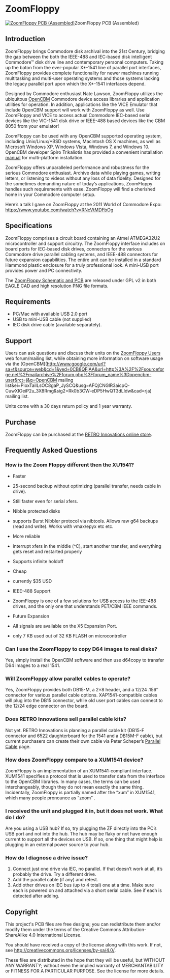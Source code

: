 # ZoomFloppy

[![ZoomFloppy PCB (Assembled)](http://www.go4retro.com/wp-content/uploads/2010/12/IMG_2118-Large-223x300.jpg)](http://www.go4retro.com/wp-content/uploads/2010/12/IMG_2118-Large.jpg)ZoomFloppy PCB (Assembled)

## Introduction

ZoomFloppy brings Commodore disk archival into the 21st  Century, bridging the gap between the both the IEEE-488 and IEC-based  disk intelligent Commodore™ disk drive line and contemporary personal  computers. Taking up the baton from the ever-popular X\*-1541 line of  parallel port interfaces, ZoomFloppy provides complete functionality for newer machines running multitasking and multi-user operating systems  and those systems lacking the legacy parallel port upon which the  X\*-1541 interfaces depend.

Designed by Commodore enthusiast Nate Lawson, ZoomFloppy utilizes the ubiquitous [OpenCBM](http://sourceforge.net/projects/opencbm/) Commodore device access libraries and application utilities for  operation. In addition, applications like the VICE Emulator that include OpenCBM support will work with ZoomFloppy as well. Use ZoomFloppy and  VICE to access actual Commodore IEC-based serial devices like the  VIC-1541 disk drive or IEEE-488 based devices like the CBM 8050 from  your emulator!

ZoomFloppy can be used with any OpenCBM supported operating system,  including Unix/Linux/*BSD systems, Macintosh OS X machines, as well as  Microsoft Windows XP, Windows Vista, Windows 7, and Windows 10. OpenCBM developer  Spiro Trikaliotis has provided a convenient installation [manual](http://opencbm.trikaliotis.net/opencbm-8.html) for multi-platform installation. 

ZoomFloppy offers unparalleled performance and robustness for the  serious Commodore enthusiast. Archive data while playing games, writing letters, or listening to videos without any loss of data fidelity.  Designed for the sometimes demanding nature of today’s applications,  ZoomFloppy handles such requirements with ease. ZoomFloppy will find a  cherished home in your Commodore computer setup.

Here’s a talk I gave on ZoomFloppy at the 2011 World of Commodore Expo: https://www.youtube.com/watch?v=RNcVtMDFbOg



## Specifications

ZoomFloppy comprises a circuit board containing an Atmel ATMEGA32U2  microcontroller and support circuitry. The ZoomFloppy interface  includes on board ports for IEC-based disk drives, connectors for the  various Commodore drive parallel cabling systems, and IEEE-488  connectors for future expansion capabilities. The entire unit can be  installed in a standard Hammond plastic enclosure for a truly  professional look. A mini-USB port provides power and PC connectivity.

The [ZoomFloppy Schematic and PCB](http://www.go4retro.com/downloads/ZoomFloppy/ZoomFloppy_PCB_v1.0.zip) are released under GPL v2 in both EAGLE CAD and high resolution PNG file formats.

## Requirements

- PC/Mac with available USB 2.0 port
- USB to mini-USB cable (not supplied)
- IEC disk drive cable (available separately).

## Support

Users can ask questions and discuss their units on the [ZoomFloppy Users](http://groups.google.com/group/zoomfloppy-users) web forum/mailing list, while obtaining more information on software usage via the [OpenCBM](http://www.google.com/url?sa=t&source=web&cd=1&ved=0CB8QFjAA&url=http%3A%2F%2Fsourceforge.net%2Fmailarchive%2Fforum.php%3Fforum_name%3Dopencbm-user&rct=j&q=OpenCBM mailing list&ei=PioxTaiILsOC8gaP_JySCQ&usg=AFQjCNGlR3aicpQ-CuwXIOeiP2u_3X8Rmg&sig2=Rk0b3CW-eDP5HwQT3dLldw&cad=rja) mailing list.

Units come with a 30 days return policy and 1 year warranty.

## Purchase

ZoomFloppy can be purchased at the [RETRO Innovations online store](http://store.go4retro.com/products/ZoomFloppy.html).

## Frequently Asked Questions

### How is the Zoom Floppy different then the XU1541?

- Faster

- 25-second backup without optimizing (parallel transfer, needs cable in drive).
- Still faster even for serial xfers.
- Nibble protected disks

- supports Burst Nibbler protocol via nibtools. Allows raw g64 backups (read and write). Works with vmax/epyx etc etc.
- More reliable

-  interrupt xfers in the middle (^C), start another transfer, and everything gets reset and restarted properly
-  Supports infinite holdoff 
-  Cheap

- currently $35 USD
- IEEE-488 Support

-  ZoomFloppy is one of a few solutions for USB access to the IEE-488 drives, and the only one that understands PET/CBM IEEE commands.
- Future Expansion

- All signals are available on the X5 Expansion Port.
-  only 7 KB used out of 32 KB FLASH on microcontroller

### Can I use the ZoomFloppy to copy D64 images to real disks?

Yes, simply install the OpenCBM software and then use d64copy to transfer D64 images to a real 1541.

### Will ZoomFloppy allow parallel cables to operate?

Yes, ZoomFloppy provides both DB15-M, a 2×8 header, and a 12/24 .156″ connector for various parallel cable options. XAP1541-compatible  cables will plug into the DB15 connector, while old user port cables can connect to the 12/24 edge connector on the board.

### Does RETRO Innovations sell parallel cable kits?

Not yet. RETRO Innovations is planning a parallel cable kit (DB15-F  connector and 6522 daughterboard for the 1541 and a DB15M-F cable), but  current purchasers can create their own cable via Peter Scheper’s [Parallel Cable](http://ist.uwaterloo.ca/~schepers/cables.html) page.

### How does ZoomFloppy compare to a XUM1541 device?

ZoomFloppy is an implementation of an XUM1541-compliant interface.  XUM1541 specifies a protocol that is used to transfer data from the  interface to the OpenCBM libraries. In many cases, the terms can be  used interchangeably, though they do not mean exactly the same thing.  Incidentally, ZoomFloppy is partially named after the “xum” in XUM1541,  which many people pronounce as “zoom” .

### I received the unit and plugged it in, but it does not work. What do I do?

Are you using a USB hub? If so, try plugging the ZF directly into the PC’s USB port and not into the hub. The hub may be flaky or not have  enough current to support all the devices on USB. If so, one thing that  might help is plugging in an external power source to your hub.

### How do I diagnose a drive issue?

1. Connect just one drive via IEC, no parallel. If that doesn’t work at all, it’s probably the drive. Try a different drive.
2. Add the parallel cable (if any) and retest.
3. Add other drives on IEC bus (up to 4 total) one at a time. Make sure each is powered on and attached via a short serial cable. See if each  is detected after adding.

## Copyright

This project's PCB files are free designs; you can redistribute them 
and/or modify them under the terms of the Creative Commons
Attribution-ShareAlike 4.0 International License.

You should have received a copy of the license along with this
work. If not, see <http://creativecommons.org/licenses/by-sa/4.0/>.

These files are distributed in the hope that they will be useful,
but WITHOUT ANY WARRANTY; without even the implied warranty of
MERCHANTABILITY or FITNESS FOR A PARTICULAR PURPOSE.  See the
license for more details.

